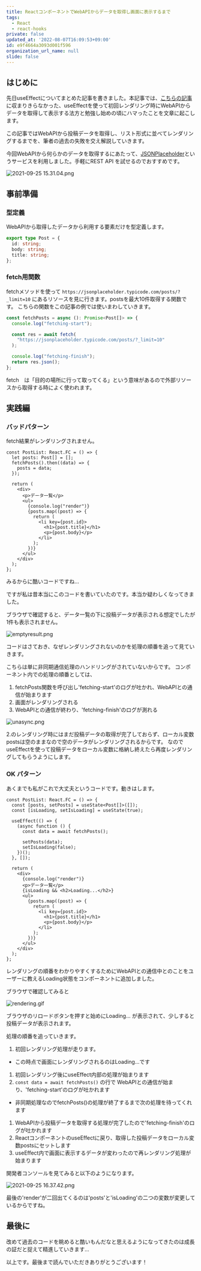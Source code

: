 ```yaml
---
title: ReactコンポーネントでWebAPIからデータを取得し画面に表示するまで
tags:
  - React
  - react-hooks
private: false
updated_at: '2022-08-07T16:09:53+09:00'
id: e9f4664a3093d001f596
organization_url_name: null
slide: false
---
```

## はじめに
先日useEffectについてまとめた記事を書きました。本記事では、[こちらの記事](https://qiita.com/diskszk/items/c895c6f28ad4e565b67e)に収まりきらなかった、useEffectを使って初回レンダリング時にWebAPIからデータを取得して表示する法方と勉強し始めの頃にハマったことを文章に起こします。

この記事ではWebAPIから投稿データを取得し、リスト形式に並べてレンダリングするまでを、筆者の過去の失敗を交え解説していきます。

今回WebAPIから何らかのデータを取得するにあたって、[JSONPlaceholder](https://jsonplaceholder.typicode.com/)というサービスを利用しました。手軽にREST API を試せるのでおすすめです。

![ 2021-09-25 15.31.04.png](https://qiita-image-store.s3.ap-northeast-1.amazonaws.com/0/639130/446c362b-8371-1d78-f182-b2eac24ba946.png)


## 事前準備

### 型定義

WebAPIから取得したデータから利用する要素だけを型定義します。

```types.ts
export type Post = {
  id: string;
  body: string;
  title: string;
};
```

### fetch用関数

fetchメソッドを使って `https://jsonplaceholder.typicode.com/posts/?_limit=10` にあるリソースを見に行きます。postsを最大10件取得する関数です。
こちらの関数をこの記事の例では使いまわしていきます。

```fetchPost.ts
const fetchPosts = async (): Promise<Post[]> => {
  console.log("fetching-start");

  const res = await fetch(
    "https://jsonplaceholder.typicode.com/posts/?_limit=10"
  );

  console.log("fetching-finish");
  return res.json();
};
```

fetch　は「目的の場所に行って取ってくる」という意味があるので外部リソースから取得する時によく使われます。

## 実践編

### バッドパターン

fetch結果がレンダリングされません。

```BadPattern.tsx
const PostList: React.FC = () => {
  let posts: Post[] = [];
  fetchPosts().then((data) => {
    posts = data;
  });

  return (
    <div>
      <p>データ一覧</p>
      <ul>
        {console.log("render")}
        {posts.map((post) => {
          return (
            <li key={post.id}>
              <h1>{post.title}</h1>
              <p>{post.body}</p>
            </li>
          );
        })}
      </ul>
    </div>
  );
};
```

みるからに酷いコードですね...

ですが私は昔本当にこのコードを書いていたのです。本当か疑わしくなってきました。

ブラウザで確認すると、データ一覧の下に投稿データが表示される想定でしたが1件も表示されません。

![emptyresult.png](https://qiita-image-store.s3.ap-northeast-1.amazonaws.com/0/639130/dea7ca09-8f24-135f-b4f1-47c734502287.png)


コードはさておき、なぜレンダリングされないのかを処理の順番を追って見ていきます。

こちらは単に非同期通信処理のハンドリングがされていないからです。
コンポーネント内での処理の順番としては、

1. fetchPosts関数を呼び出し'fetching-start'のログが吐かれ、WebAPIとの通信が始まります
1. 画面がレンダリングされる
1. WebAPIとの通信が終わり、'fetching-finish'のログが測れる

![unasync.png](https://qiita-image-store.s3.ap-northeast-1.amazonaws.com/0/639130/e8ce5a76-a18d-6fe5-80ab-ba1150400149.png)


2.のレンダリング時にはまだ投稿データの取得が完了しておらず、ローカル変数postsは空のままなので空のデータがレンダリングされるからです。
なのでuseEffectを使って投稿データをローカル変数に格納し終えたら再度レンダリングしてもらうようにします。


### OK パターン

あくまでも私がこれで大丈夫というコードです。動きはします。

```OKPattern.tsx
const PostList: React.FC = () => {
  const [posts, setPosts] = useState<Post[]>([]);
  const [isLoading, setIsLoading] = useState(true);

  useEffect(() => {
    (async function () {
      const data = await fetchPosts();

      setPosts(data);
      setIsLoading(false);
    })();
  }, []);

  return (
    <div>
      {console.log("render")}
      <p>データ一覧</p>
      {isLoading && <h2>Loading...</h2>}
      <ul>
        {posts.map((post) => {
          return (
            <li key={post.id}>
              <h1>{post.title}</h1>
              <p>{post.body}</p>
            </li>
          );
        })}
      </ul>
    </div>
  );
};
```

レンダリングの順番をわかりやすくするためにWebAPIとの通信中とのことをユーザーに教えるLoading状態をコンポーネントに追加しました。

ブラウザで確認してみると

![rendering.gif](https://qiita-image-store.s3.ap-northeast-1.amazonaws.com/0/639130/ab872e63-3c04-0f3f-f2d4-8db3cf179ede.gif)


ブラウザのリロードボタンを押すと始めにLoading... が表示されて、少しすると投稿データが表示されます。

処理の順番を追っていきます。

1. 初回レンダリング処理が走ります。
  - この時点で画面にレンダリングされるのはLoading...です
1. 初回レンダリング後にuseEffect内部の処理が始まります
1. `const data = await fetchPosts()` の行で WebAPIとの通信が始まり、'fetching-start'のログが吐かれます
  - 非同期処理なのでfetchPosts()の処理が終了するまで次の処理を待ってくれます
1. WebAPIから投稿データを取得する処理が完了したので'fetching-finish'のログが吐かれます
1. ReactコンポーネントのuseEffectに戻り、取得した投稿データをローカル変数postsにセットします
1. useEffect内で画面に表示するデータが変わったので再レンダリング処理が始まります

開発者コンソールを見てみると以下のようになります。

![ 2021-09-25 16.37.42.png](https://qiita-image-store.s3.ap-northeast-1.amazonaws.com/0/639130/337913c2-0fa0-19dc-1ce5-d2e8a8e665b4.png)


最後の'render'が二回出てくるのは'posts'と'isLoading'の二つの変数が変更しているからですね。


## 最後に

改めて過去のコードを眺めると酷いもんだなと思えるようになってきたのは成長の証だと捉えて精進していきます...

以上です。最後まで読んでいただきありがとうございます！
